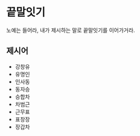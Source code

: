 # 끝말잇기

노예는 들어라, 내가 제시하는 말로 끝말잇기를 이어가거라.

## 제시어

- 강창유
- 유명인
- 인사동
- 동자승
- 승합차
- 차범근
- 근무표
- 표창장
- 장갑차
